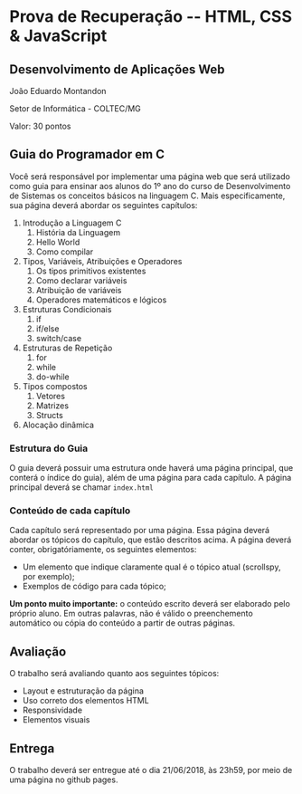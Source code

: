 # Prova de Recuperação -- HTML, CSS & JavaScript

## Desenvolvimento de Aplicações Web 

João Eduardo Montandon

Setor de Informática - COLTEC/MG

Valor: 30 pontos


## Guia do Programador em C

Você será responsável por implementar uma página web que será utilizado como guia para ensinar aos alunos do 1º ano do curso de Desenvolvimento de Sistemas os conceitos básicos na linguagem C. Mais especificamente, sua página deverá abordar os seguintes capítulos:

1. Introdução a Linguagem C
    1. História da Linguagem
    1. Hello World
    1. Como compilar
1. Tipos, Variáveis, Atribuições e Operadores
    1. Os tipos primitivos existentes
    1. Como declarar variáveis
    1. Atribuição de variáveis
    1. Operadores matemáticos e lógicos
1. Estruturas Condicionais
    1. if
    1. if/else
    1. switch/case
1. Estruturas de Repetição
    1. for
    1. while
    1. do-while
1. Tipos compostos
    1. Vetores
    1. Matrizes
    1. Structs
1. Alocação dinâmica

### Estrutura do Guia

O guia deverá possuir uma estrutura onde haverá uma página principal, que conterá o índice do guia), além de uma página para cada capítulo. A página principal deverá se chamar `index.html`

### Conteúdo de cada capítulo

Cada capítulo será representado por uma página. Essa página deverá abordar os tópicos do capítulo, que estão descritos acima. A página deverá conter, obrigatóriamente, os seguintes elementos:

* Um elemento que indique claramente qual é o tópico atual (scrollspy, por exemplo);
* Exemplos de código para cada tópico;

**Um ponto muito importante:** o conteúdo escrito deverá ser elaborado pelo próprio aluno. Em outras palavras, não é válido o preenchemento automático ou cópia do conteúdo a partir de outras páginas.

## Avaliação

O trabalho será avaliando quanto aos seguintes tópicos:

* Layout e estruturação da página
* Uso correto dos elementos HTML
* Responsividade
* Elementos visuais

## Entrega

O trabalho deverá ser entregue até o dia 21/06/2018, às 23h59, por meio de uma página no github pages.
